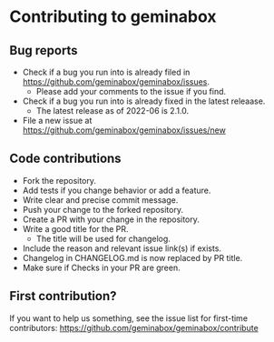 # Contributing to geminabox

## Bug reports

- Check if a bug you run into is already filed in https://github.com/geminabox/geminabox/issues.
   - Please add your comments to the issue if you find.
- Check if a bug you run into is already fixed in the latest releaase.
   - The latest release as of 2022-06 is 2.1.0.
- File a new issue at https://github.com/geminabox/geminabox/issues/new

## Code contributions

- Fork the repository.
- Add tests if you change behavior or add a feature.
- Write clear and precise commit message.
- Push your change to the forked repository.
- Create a PR with your change in the repository.
- Write a good title for the PR.
  - The title will be used for changelog.
- Include the reason and relevant issue link(s) if exists.
- Changelog in CHANGELOG.md is now replaced by PR title.
- Make sure if Checks in your PR are green.

## First contribution?

If you want to help us something, see the issue list for first-time contributors:
https://github.com/geminabox/geminabox/contribute
